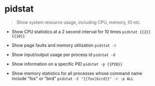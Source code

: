 # pidstat
> Show system resource usage, including CPU, memory, IO etc.

- Show CPU statistics at a 2 second interval for 10 times
`pidstat {{2}} {{10}}`

- Show page faults and memory utilization
`pidstat -r`

- Show input/output usage per process id
`pidstat -d`

- Show information on a specific PID
`pidstat -p {{PID}}`

- Show memory statistics for all processes whose command name include "fox" or "bird"
`pidstat -C "{{fox|bird}}" -r -p ALL`
